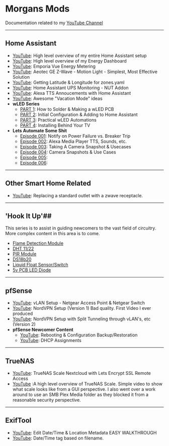 # Morgans Mods
Documentation related to my [YouTube Channel](https://www.youtube.com/@morgansmodifications)
___
## Home Assistant
- [YouTube](https://www.youtube.com/watch?v=zdTaFIKCRSE&): High level overview of my entire Home Assistant setup
- [YouTube](https://youtu.be/uhSoSi3-zec): High level overview of my Energy Dashboard
- [YouTube](https://www.youtube.com/watch?v=MkGi_UyWSZc): Emporia Vue Energy Metering
- [YouTube](https://youtu.be/hCSlaGx6cOY): Aeotec GE Z-Wave - Motion Light - Simplest, Most Effective Solution
- [YouTube](https://youtu.be/ZwLyuxBo-Ak): Getting Latitude & Longitude for zones.yaml
- [YouTube](https://youtu.be/bTwr26n60qs): Home Assistant UPS Monitoring - NUT Addon
- [YouTube](https://youtu.be/lZpcyu9rnXo): Alexa TTS Annoucements with Home Assistant
- [YouTube](https://youtu.be/xBMB5lnowV0): Awesome "Vacation Mode" ideas
- **wLED Series**
    - [PART 1](https://youtu.be/p0aCSAK2XgU): How to Solder & Making a wLED PCB
    - [PART 2](https://youtu.be/viOEqBg-NKY): Initial Configuration & Adding to Home Assistant
    - [PART 3](https://youtu.be/vArEWx7FFKU): Practical wLED Automations
    - [PART 4](https://youtu.be/SldYRGn0RMQ): Installing Behind Your TV
- **Lets Automate Some Shit**
    - [Episode 001](https://www.youtube.com/watch?v=DhMPdDYdenQ): Notify on Power Failure vs. Breaker Trip
    - [Episode 002](https://youtu.be/iAMhhPdIRdQ): Alexa Media Player TTS, Sounds, etc.
    - [Episode 003](): Taking A Camera Snapshot & Usecases
    - [Episode 004](https://youtu.be/Eern8fhgBBE): Camera Snapshots & Use Cases
    - [Episode 005](): 
    - [Episode 006]():
___
## Other Smart Home Related
- [YouTube](https://www.youtube.com/watch?v=BoiBjb1yXNE): Replacing a standard outlet with a zwave receptacle.
___
## 'Hook It Up'##
This series is to assist in guiding newcomers to the vast field of circuitry. More complex content in this area is to come.
- [Flame Detection Module](https://youtu.be/XGepcEp8_DE)
- [DHT 11/22](https://youtu.be/e69YjRSEMaA)
- [PIR Module](https://youtu.be/sSLMWaQGc-I)
- [DS18b20](https://youtu.be/7f_nWqOWWUM)
- [Liquid Float Sensor/Switch](https://youtu.be/Rn_751vr8yQ)
- [5v PCB LED Diode](https://youtu.be/Lcz_Uxfc-H4)
___
## pfSense
- [YouTube](https://www.youtube.com/watch?v=Ao0rXqbJZ-E): vLAN Setup - Netgear Access Point & Netgear Switch
- [YouTube](https://youtu.be/zO6BN5mbGQ4): NordVPN Setup (Version 1) Bad quality. First Video I ever produced
- [YouTube](https://youtu.be/AouyT76yMmU): NordVPN Setup with Split Tunneling through vLAN's, etc (Version 2) 
- **pfSense Newcomer Content**
  - [YouTube](https://www.youtube.com/watch?v=SrPGlDmDGPc): Rebooting & Configuration Backup/Restoration
  - [YouTube](https://studio.youtube.com/video/GNvGwXK6kAo): DHCP Assignments

___
## TrueNAS
- [YouTube](https://www.youtube.com/watch?v=3LxhyhNm9e0): TrueNAS Scale Nextcloud with Lets Encrypt SSL Remote Access
- [YouTube](https://www.youtube.com/watch?v=uGc2EasiOYg) :A high level overview of TrueNAS Scale. Simple video to show what scale looks like from a GUI perspective. I also went over a work around to use an SMB Plex Media folder as they blocked it from a reasonable security perspective. 
___
## ExifTool
- [YouTube](https://youtu.be/z1QJK8ZJa5U): Edit Date/Time & Location Metadata EASY WALKTHROUGH
- [YouTube](https://youtu.be/0O9oQFjb9E0): Date/Time tag based on filename.
